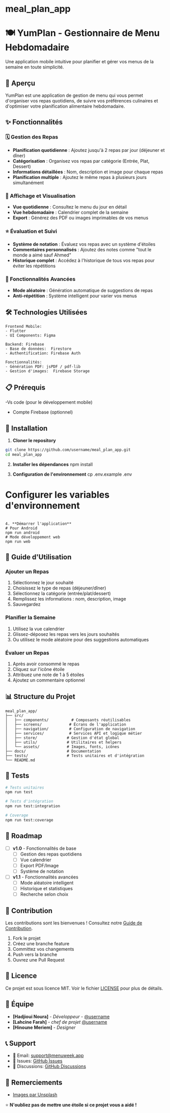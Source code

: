 # meal_plan_app
# 🍽️ YumPlan - Gestionnaire de Menu Hebdomadaire

Une application mobile intuitive pour planifier et gérer vos menus de la semaine en toute simplicité.

## 📱 Aperçu

 YumPlan est une application de gestion de menu qui vous permet d'organiser vos repas quotidiens, de suivre vos préférences culinaires et d'optimiser votre planification alimentaire hebdomadaire.

## ✨ Fonctionnalités

### 🗓️ Gestion des Repas
- **Planification quotidienne** : Ajoutez jusqu'à 2 repas par jour (déjeuner et dîner)
- **Catégorisation** : Organisez vos repas par catégorie (Entrée, Plat, Dessert)
- **Informations détaillées** : Nom, description et image pour chaque repas
- **Planification multiple** : Ajoutez le même repas à plusieurs jours simultanément

### 📅 Affichage et Visualisation
- **Vue quotidienne** : Consultez le menu du jour en détail
- **Vue hebdomadaire** : Calendrier complet de la semaine
- **Export** : Générez des PDF ou images imprimables de vos menus

### ⭐ Évaluation et Suivi
- **Système de notation** : Évaluez vos repas avec un système d'étoiles
- **Commentaires personnalisés** : Ajoutez des notes comme "tout le monde a aimé sauf Ahmed"
- **Historique complet** : Accédez à l'historique de tous vos repas pour éviter les répétitions

### 🎲 Fonctionnalités Avancées
- **Mode aléatoire** : Génération automatique de suggestions de repas
- **Anti-répétition** : Système intelligent pour varier vos menus

## 🛠️ Technologies Utilisées

```
Frontend Mobile:
- Flutter
- UI Components: Figma

Backend: Firebase
- Base de données:  Firestore
- Authentification: Firebase Auth

Fonctionnalités:
- Génération PDF: jsPDF / pdf-lib
- Gestion d'images:  Firebase Storage
```

## 📋 Prérequis
-Vs code (pour le développement mobile)
- Compte Firebase (optionnel)

## 🚀 Installation

1. **Cloner le repository**
```bash
git clone https://github.com/username/meal_plan_app.git
cd meal_plan_app
```

2. **Installer les dépendances**
npm install

3. **Configuration de l'environnement**
cp .env.example .env
# Configurer les variables d'environnement
```

4. **Démarrer l'application**
# Pour Android
npm run android
# Mode développement web
npm run web
```

## 📖 Guide d'Utilisation

### Ajouter un Repas
1. Sélectionnez le jour souhaité
2. Choisissez le type de repas (déjeuner/dîner)
3. Sélectionnez la catégorie (entrée/plat/dessert)
4. Remplissez les informations : nom, description, image
5. Sauvegardez

### Planifier la Semaine
1. Utilisez la vue calendrier
2. Glissez-déposez les repas vers les jours souhaités
3. Ou utilisez le mode aléatoire pour des suggestions automatiques

### Évaluer un Repas
1. Après avoir consommé le repas
2. Cliquez sur l'icône étoile
3. Attribuez une note de 1 à 5 étoiles
4. Ajoutez un commentaire optionnel

## 📊 Structure du Projet

```
meal_plan_app/
├── src/
│   ├── components/          # Composants réutilisables
│   ├── screens/            # Écrans de l'application
│   ├── navigation/         # Configuration de navigation
│   ├── services/           # Services API et logique métier
│   ├── store/             # Gestion d'état global
│   ├── utils/             # Utilitaires et helpers
│   └── assets/            # Images, fonts, icônes
├── docs/                  # Documentation
├── tests/                 # Tests unitaires et d'intégration
└── README.md
```

## 🧪 Tests

```bash
# Tests unitaires
npm run test

# Tests d'intégration
npm run test:integration

# Coverage
npm run test:coverage
```
## 🔄 Roadmap

- [ ] **v1.0** - Fonctionnalités de base
  - [ ] Gestion des repas quotidiens
  - [ ] Vue calendrier
  - [ ] Export PDF/Image
  - [ ] Système de notation

- [ ] **v1.1** - Fonctionnalités avancées
  - [ ] Mode aléatoire intelligent
  - [ ] Historique et statistiques
  - [ ] Recherche selon choix

## 🤝 Contribution

Les contributions sont les bienvenues ! Consultez notre [Guide de Contribution](CONTRIBUTING.md).

1. Fork le projet
2. Créez une branche feature
3. Committez vos changements
4. Push vers la branche 
5. Ouvrez une Pull Request

## 📝 Licence

Ce projet est sous licence MIT. Voir le fichier [LICENSE](LICENSE) pour plus de détails.

## 👥 Équipe

- **[Hadjioui Noura]** - *Développeur* - [@username](https://github.com/NOURA-HADJIOUI)
- **[Lahcine Farah]** - *chef de projet* [@username](https://github.com/FARAH317)
- **[Hinoune Meriem]** - *Designer*

## 📞 Support

- 📧 Email: support@menuweek.app
- 🐛 Issues: [GitHub Issues](https://github.com/username/menuweek-app/issues)
- 💬 Discussions: [GitHub Discussions](https://github.com/username/menuweek-app/discussions)

## 🙏 Remerciements
- [Images par Unsplash](https://unsplash.com/)

⭐ **N'oubliez pas de mettre une étoile si ce projet vous a aidé !**
